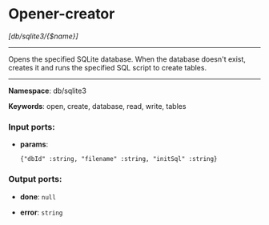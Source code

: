 # Opener-creator

_[db/sqlite3/{$name}]_

---

Opens the specified SQLite database. When the database doesn't exist, creates it and runs the specified SQL script to create tables.

---

__Namespace__: db/sqlite3

__Keywords__: open, create, database, read, write, tables

### Input ports:

* __params__: 
    ```
    {"dbId" :string, "filename" :string, "initSql" :string}
    ```

### Output ports:

* __done__: ` null `


* __error__: ` string `

